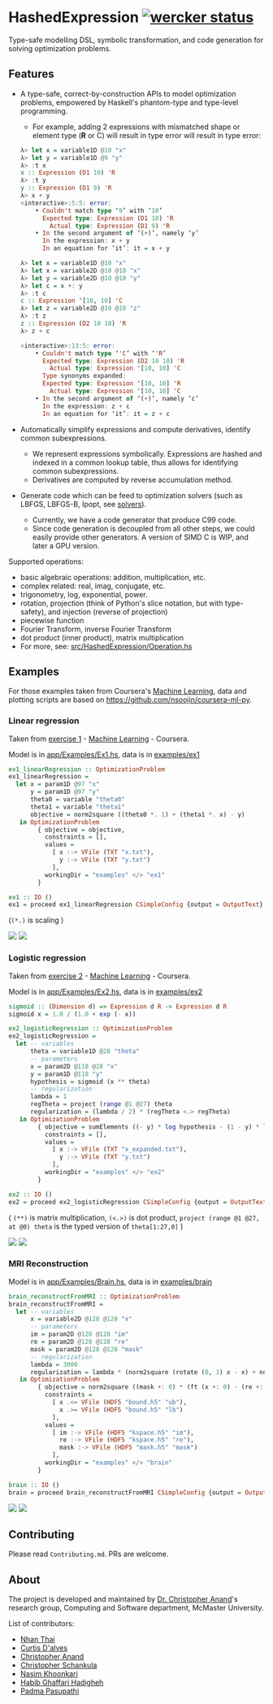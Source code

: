 # HashedExpression [![wercker status](https://app.wercker.com/status/fce29884fa47e4258f62240000f1e368/s/master "wercker status")](https://app.wercker.com/project/byKey/fce29884fa47e4258f62240000f1e368)

Type-safe modelling DSL, symbolic transformation, and code generation for solving optimization problems.


## Features
- A type-safe, correct-by-construction APIs to model optimization problems, empowered by Haskell's phantom-type and type-level programming.
    - For example, adding 2 expressions with mismatched shape or element type (**R** or C) will result in type error will result in type error:
    ```haskell
    λ> let x = variable1D @10 "x"
    λ> let y = variable1D @9 "y"
    λ> :t x
    x :: Expression (D1 10) 'R
    λ> :t y
    y :: Expression (D1 9) 'R
    λ> x + y
    <interactive>:5:5: error:
        • Couldn't match type ‘9’ with ‘10’
          Expected type: Expression (D1 10) 'R
            Actual type: Expression (D1 9) 'R
        • In the second argument of ‘(+)’, namely ‘y’
          In the expression: x + y
          In an equation for ‘it’: it = x + y
    ```
    ```haskell
    λ> let x = variable1D @10 "x"
    λ> let x = variable2D @10 @10 "x"
    λ> let y = variable2D @10 @10 "y"
    λ> let c = x +: y
    λ> :t c
    c :: Expression '[10, 10] 'C
    λ> let z = variable2D @10 @10 "z"
    λ> :t z
    z :: Expression (D2 10 10) 'R
    λ> z + c
    
    <interactive>:13:5: error:
        • Couldn't match type ‘'C’ with ‘'R’
          Expected type: Expression (D2 10 10) 'R
            Actual type: Expression '[10, 10] 'C
          Type synonyms expanded:
          Expected type: Expression '[10, 10] 'R
            Actual type: Expression '[10, 10] 'C
        • In the second argument of ‘(+)’, namely ‘c’
          In the expression: z + c
          In an equation for ‘it’: it = z + c
    ```
    
- Automatically simplify expressions and compute derivatives, identify common subexpressions.
    - We represent expressions symbolically. Expressions are hashed and indexed in a common lookup table, thus allows for identifying common subexpressions.
    - Derivatives are computed by reverse accumulation method.
- Generate code which can be feed to optimization solvers (such as LBFGS, LBFGS-B, Ipopt, see [solvers](solvers)).
    - Currently, we have a code generator that produce C99 code. 
    - Since code generation is decoupled from all other steps, we could easily provide other generators. A version of SIMD C is WIP, and later a GPU version.

Supported operations:
- basic algebraic operations: addition, multiplication, etc.
- complex related: real, imag, conjugate, etc.
- trigonometry, log, exponential, power.
- rotation, projection (think of Python's slice notation, but with type-safety), and injection (reverse of projection)
- piecewise function
- Fourier Transform, inverse Fourier Transform
- dot product (inner product), matrix multiplication
- For more, see: [src/HashedExpression/Operation.hs](src/HashedExpression/Operation.hs)

## Examples

For those examples taken from Coursera's [Machine Learning](https://www.coursera.org/learn/machine-learning), data and plotting scripts are based on https://github.com/nsoojin/coursera-ml-py. 

### Linear regression
Taken from [exercise 1](https://github.com/nsoojin/coursera-ml-py/tree/master/machine-learning-ex1) - [Machine Learning](https://www.coursera.org/learn/machine-learning) - Coursera.

Model is in [app/Examples/Ex1.hs](app/Examples/Ex1.hs), data is in [examples/ex1](examples/ex1)

```haskell
ex1_linearRegression :: OptimizationProblem
ex1_linearRegression =
  let x = param1D @97 "x"
      y = param1D @97 "y"
      theta0 = variable "theta0"
      theta1 = variable "theta1"
      objective = norm2square ((theta0 *. 1) + (theta1 *. x) - y)
   in OptimizationProblem
        { objective = objective,
          constraints = [],
          values =
            [ x :-> VFile (TXT "x.txt"),
              y :-> VFile (TXT "y.txt")
            ],
          workingDir = "examples" </> "ex1"
        }

ex1 :: IO ()
ex1 = proceed ex1_linearRegression CSimpleConfig {output = OutputText}
```
(`(*.)` is scaling )


![](docs/images/ex1_before.png)
![](docs/images/ex1_after.png)

### Logistic regression
Taken from [exercise 2](https://github.com/nsoojin/coursera-ml-py/tree/master/machine-learning-ex2) - [Machine Learning](https://www.coursera.org/learn/machine-learning) - Coursera.

Model is in [app/Examples/Ex2.hs](app/Examples/Ex2.hs), data is in [examples/ex2](examples/ex2)

```haskell
sigmoid :: (Dimension d) => Expression d R -> Expression d R
sigmoid x = 1.0 / (1.0 + exp (- x))

ex2_logisticRegression :: OptimizationProblem
ex2_logisticRegression =
  let -- variables
      theta = variable1D @28 "theta"
      -- parameters
      x = param2D @118 @28 "x"
      y = param1D @118 "y"
      hypothesis = sigmoid (x ** theta)
      -- regularization
      lambda = 1
      regTheta = project (range @1 @27) theta
      regularization = (lambda / 2) * (regTheta <.> regTheta)
   in OptimizationProblem
        { objective = sumElements ((- y) * log hypothesis - (1 - y) * log (1 - hypothesis)) + regularization,
          constraints = [],
          values =
            [ x :-> VFile (TXT "x_expanded.txt"),
              y :-> VFile (TXT "y.txt")
            ],
          workingDir = "examples" </> "ex2"
        }

ex2 :: IO ()
ex2 = proceed ex2_logisticRegression CSimpleConfig {output = OutputText}
```

( `(**)` is matrix multiplication, `(<.>)` is dot product, `project (range @1 @27, at @0) theta` is the typed version of `theta[1:27,0]` )

![](docs/images/ex2_before.png)
![](docs/images/ex2_after.png)

### MRI Reconstruction

Model is in [app/Examples/Brain.hs](app/Examples/Brain.hs), data is in [examples/brain](examples/brain)

```haskell
brain_reconstructFromMRI :: OptimizationProblem
brain_reconstructFromMRI =
  let -- variables
      x = variable2D @128 @128 "x"
      -- parameters
      im = param2D @128 @128 "im"
      re = param2D @128 @128 "re"
      mask = param2D @128 @128 "mask"
      -- regularization
      lambda = 3000
      regularization = lambda * (norm2square (rotate (0, 1) x - x) + norm2square (rotate (1, 0) x - x))
   in OptimizationProblem
        { objective = norm2square ((mask +: 0) * (ft (x +: 0) - (re +: im))) + regularization,
          constraints =
            [ x .<= VFile (HDF5 "bound.h5" "ub"),
              x .>= VFile (HDF5 "bound.h5" "lb")
            ],
          values =
            [ im :-> VFile (HDF5 "kspace.h5" "im"),
              re :-> VFile (HDF5 "kspace.h5" "re"),
              mask :-> VFile (HDF5 "mask.h5" "mask")
            ],
          workingDir = "examples" </> "brain"
        }

brain :: IO ()
brain = proceed brain_reconstructFromMRI CSimpleConfig {output = OutputHDF5}
```

![](docs/images/brain_before.png)
![](docs/images/brain_after.png)

## Contributing
Please read `Contributing.md`. PRs are welcome.

## About
The project is developed and maintained by [Dr. Christopher Anand](https://github.com/christopheranand)'s research group, Computing and Software department, McMaster University.

List of contributors:
- [Nhan Thai](https://github.com/dandoh)
- [Curtis D'alves](https://github.com/dalvescb)
- [Christopher Anand](https://github.com/christopheranand)
- [Christopher Schankula](https://github.com/CSchank)
- [Nasim Khoonkari ](https://github.com/Nasim91)
- [Habib Ghaffari Hadigheh](https://github.com/ghhabib2)
- [Padma Pasupathi](https://github.com/padmapasupathi)

